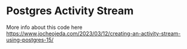 # Postgres Activity Stream
 More info about this code here https://www.jocheojeda.com/2023/03/12/creating-an-activity-stream-using-postgres-15/
